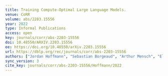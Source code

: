 ```yaml
---
title: Training Compute-Optimal Large Language Models.
venue: CoRR
volume: abs/2203.15556
year: 2022
type: Informal Publications
access: open
key: journals/corr/abs-2203-15556
doi: 10.48550/ARXIV.2203.15556
ee: https://doi.org/10.48550/arXiv.2203.15556
url: https://dblp.org/rec/journals/corr/abs-2203-15556
authors: ["Jordan Hoffmann", "Sebastian Borgeaud", "Arthur Mensch", "Elena Buchatskaya", "Trevor Cai", "Eliza Rutherford", "Diego de Las Casas", "Lisa Anne Hendricks", "Johannes Welbl", "Aidan Clark", "Tom Hennigan", "Eric Noland", "Katie Millican", "George van den Driessche", "Bogdan Damoc", "Aurelia Guy", "Simon Osindero", "Karen Simonyan", "Erich Elsen", "Jack W. Rae", "Oriol Vinyals", "Laurent Sifre"]
sync_version: 3
cite_key: journals/corr/abs-2203-15556/Hoffmann/2022
---
```


